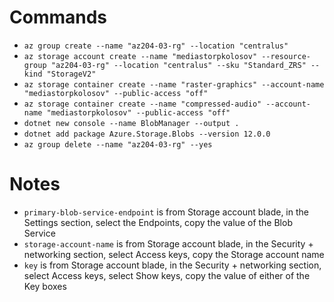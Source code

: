 # Commands

- `az group create --name "az204-03-rg" --location "centralus"`
- `az storage account create --name "mediastorpkolosov" --resource-group "az204-03-rg" --location "centralus" --sku "Standard_ZRS" --kind "StorageV2"`
- `az storage container create --name "raster-graphics" --account-name "mediastorpkolosov" --public-access "off"`
- `az storage container create --name "compressed-audio" --account-name "mediastorpkolosov" --public-access "off"`
- `dotnet new console --name BlobManager --output .`
- `dotnet add package Azure.Storage.Blobs --version 12.0.0`
- `az group delete --name "az204-03-rg" --yes`

# Notes

- `primary-blob-service-endpoint` is from Storage account blade, in the Settings section, select the Endpoints, copy the value of the Blob Service
- `storage-account-name` is from Storage account blade, in the Security + networking section, select Access keys, copy the Storage account name
- `key` is from Storage account blade, in the Security + networking section, select Access keys, select Show keys, copy the value of either of the Key boxes